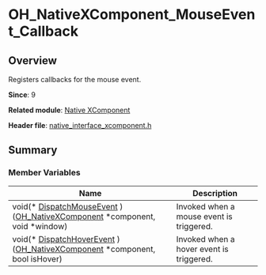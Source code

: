 # OH_NativeXComponent_MouseEvent_Callback


## Overview

Registers callbacks for the mouse event.

**Since**: 9

**Related module**: [Native XComponent](_o_h___native_x_component.md)

**Header file**: [native_interface_xcomponent.h](native__interface__xcomponent_8h.md)

## Summary


### Member Variables

| Name | Description |
| -------- | -------- |
| void(\* [DispatchMouseEvent](_o_h___native_x_component.md#dispatchmouseevent) )([OH_NativeXComponent](_o_h___native_x_component.md#oh_nativexcomponent) \*component, void \*window) | Invoked when a mouse event is triggered. | 
| void(\* [DispatchHoverEvent](_o_h___native_x_component.md#dispatchhoverevent) )([OH_NativeXComponent](_o_h___native_x_component.md#oh_nativexcomponent) \*component, bool isHover) | Invoked when a hover event is triggered. | 
